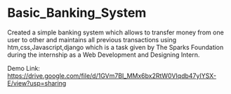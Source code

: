 # Basic_Banking_System
Created a simple banking system which allows to transfer money from one user to other and maintains all previous transactions using htm,css,Javascript,django which is a task given by The Sparks Foundation during the internship as a Web Development and Designing Intern.

Demo Link: https://drive.google.com/file/d/1GVm7BI_MMx6bx2RtW0VIqdb47yIYSX-E/view?usp=sharing
